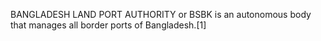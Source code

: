 BANGLADESH LAND PORT AUTHORITY or BSBK is an autonomous body that manages all border ports of Bangladesh.[1]
